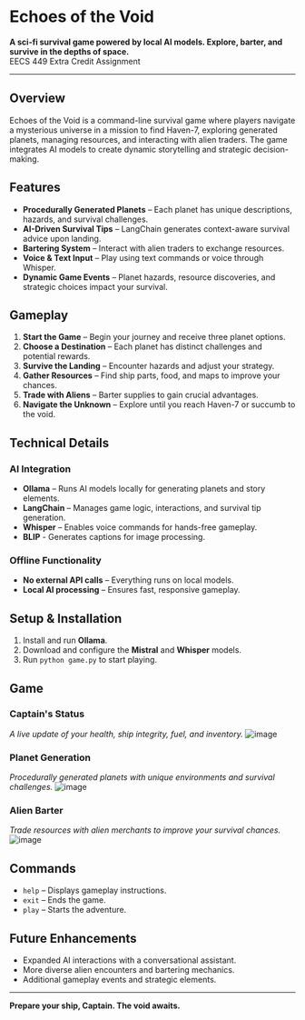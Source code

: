 # Echoes of the Void

**A sci-fi survival game powered by local AI models. Explore, barter, and survive in the depths of space.** <br>
EECS 449 Extra Credit Assignment

---

## Overview

Echoes of the Void is a command-line survival game where players navigate a mysterious universe in a mission to find Haven-7, exploring generated planets, managing resources, and interacting with alien traders. The game integrates AI models to create dynamic storytelling and strategic decision-making.

## Features

- **Procedurally Generated Planets** – Each planet has unique descriptions, hazards, and survival challenges.
- **AI-Driven Survival Tips** – LangChain generates context-aware survival advice upon landing.
- **Bartering System** – Interact with alien traders to exchange resources.
- **Voice & Text Input** – Play using text commands or voice through Whisper.
- **Dynamic Game Events** – Planet hazards, resource discoveries, and strategic choices impact your survival.

## Gameplay

1. **Start the Game** – Begin your journey and receive three planet options.
2. **Choose a Destination** – Each planet has distinct challenges and potential rewards.
3. **Survive the Landing** – Encounter hazards and adjust your strategy.
4. **Gather Resources** – Find ship parts, food, and maps to improve your chances.
5. **Trade with Aliens** – Barter supplies to gain crucial advantages.
6. **Navigate the Unknown** – Explore until you reach Haven-7 or succumb to the void.

## Technical Details

### AI Integration

- **Ollama** – Runs AI models locally for generating planets and story elements.
- **LangChain** – Manages game logic, interactions, and survival tip generation.
- **Whisper** – Enables voice commands for hands-free gameplay.
- **BLIP** -  Generates captions for image processing.

### Offline Functionality

- **No external API calls** – Everything runs on local models.
- **Local AI processing** – Ensures fast, responsive gameplay.

## Setup & Installation

1. Install and run **Ollama**.
2. Download and configure the **Mistral** and **Whisper** models.
3. Run `python game.py` to start playing.

## Game

### Captain's Status
_A live update of your health, ship integrity, fuel, and inventory._
![image](https://github.com/user-attachments/assets/cfc9f53f-8cec-449f-a15a-710cd4a09f44)

### Planet Generation
_Procedurally generated planets with unique environments and survival challenges._
![image](https://github.com/user-attachments/assets/cb1d5e8e-aeca-4078-961e-8e18fa60afd3)


### Alien Barter
_Trade resources with alien merchants to improve your survival chances._
![image](https://github.com/user-attachments/assets/577452c8-242f-4901-b5b5-fbcb4e2f054c)


## Commands

- `help` – Displays gameplay instructions.
- `exit` – Ends the game.
- `play` – Starts the adventure.

## Future Enhancements

- Expanded AI interactions with a conversational assistant.
- More diverse alien encounters and bartering mechanics.
- Additional gameplay events and strategic elements.

---

**Prepare your ship, Captain. The void awaits.**
